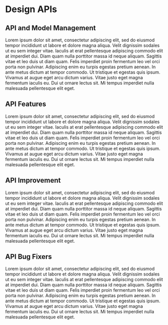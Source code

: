 # Design APIs

API and Model Management
---
Lorem ipsum dolor sit amet, consectetur adipiscing elit, sed do eiusmod tempor incididunt ut labore et dolore magna aliqua. Velit dignissim sodales ut eu sem integer vitae. Iaculis at erat pellentesque adipiscing commodo elit at imperdiet dui. Diam quam nulla porttitor massa id neque aliquam. Sagittis vitae et leo duis ut diam quam. Felis imperdiet proin fermentum leo vel orci porta non pulvinar. Adipiscing enim eu turpis egestas pretium aenean. In ante metus dictum at tempor commodo. Ut tristique et egestas quis ipsum. Vivamus at augue eget arcu dictum varius. Vitae justo eget magna fermentum iaculis eu. Dui ut ornare lectus sit. Mi tempus imperdiet nulla malesuada pellentesque elit eget.

API Features
---
Lorem ipsum dolor sit amet, consectetur adipiscing elit, sed do eiusmod tempor incididunt ut labore et dolore magna aliqua. Velit dignissim sodales ut eu sem integer vitae. Iaculis at erat pellentesque adipiscing commodo elit at imperdiet dui. Diam quam nulla porttitor massa id neque aliquam. Sagittis vitae et leo duis ut diam quam. Felis imperdiet proin fermentum leo vel orci porta non pulvinar. Adipiscing enim eu turpis egestas pretium aenean. In ante metus dictum at tempor commodo. Ut tristique et egestas quis ipsum. Vivamus at augue eget arcu dictum varius. Vitae justo eget magna fermentum iaculis eu. Dui ut ornare lectus sit. Mi tempus imperdiet nulla malesuada pellentesque elit eget.

API Improvement
---
Lorem ipsum dolor sit amet, consectetur adipiscing elit, sed do eiusmod tempor incididunt ut labore et dolore magna aliqua. Velit dignissim sodales ut eu sem integer vitae. Iaculis at erat pellentesque adipiscing commodo elit at imperdiet dui. Diam quam nulla porttitor massa id neque aliquam. Sagittis vitae et leo duis ut diam quam. Felis imperdiet proin fermentum leo vel orci porta non pulvinar. Adipiscing enim eu turpis egestas pretium aenean. In ante metus dictum at tempor commodo. Ut tristique et egestas quis ipsum. Vivamus at augue eget arcu dictum varius. Vitae justo eget magna fermentum iaculis eu. Dui ut ornare lectus sit. Mi tempus imperdiet nulla malesuada pellentesque elit eget.

API Bug Fixers
---
Lorem ipsum dolor sit amet, consectetur adipiscing elit, sed do eiusmod tempor incididunt ut labore et dolore magna aliqua. Velit dignissim sodales ut eu sem integer vitae. Iaculis at erat pellentesque adipiscing commodo elit at imperdiet dui. Diam quam nulla porttitor massa id neque aliquam. Sagittis vitae et leo duis ut diam quam. Felis imperdiet proin fermentum leo vel orci porta non pulvinar. Adipiscing enim eu turpis egestas pretium aenean. In ante metus dictum at tempor commodo. Ut tristique et egestas quis ipsum. Vivamus at augue eget arcu dictum varius. Vitae justo eget magna fermentum iaculis eu. Dui ut ornare lectus sit. Mi tempus imperdiet nulla malesuada pellentesque elit eget.